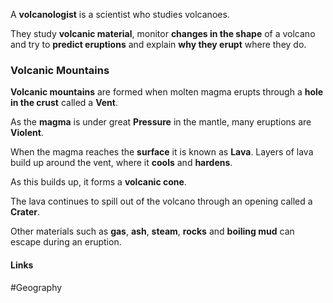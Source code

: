 

A **volcanologist** is a scientist who studies volcanoes.

They study **volcanic material**, monitor **changes in the shape** of a volcano and try to **predict eruptions** and explain **why they erupt** where they do.

### Volcanic Mountains

**Volcanic mountains** are formed when molten magma erupts through a **hole in the crust** called a **Vent**.

As the **magma** is under great **Pressure** in the mantle, many eruptions are **Violent**.

When the magma reaches the **surface** it is known as **Lava**. Layers of lava build up around the vent, where it **cools** and **hardens**.

As this builds up, it forms a **volcanic cone**.

The lava continues to spill out of the volcano through an opening called a **Crater**.

Other materials such as **gas**, **ash**, **steam**, **rocks** and **boiling mud** can escape during an eruption.

#### Links
#Geography 